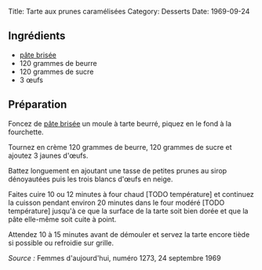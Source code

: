 Title: Tarte aux prunes caramélisées
Category: Desserts
Date: 1969-09-24

## Ingrédients

* [pâte brisée](./pate_brisee.md)
* 120 grammes de beurre
* 120 grammes de sucre
* 3 œufs

## Préparation

Foncez de [pâte brisée](./pate_brisee.md) un moule à tarte beurré, piquez en le
fond à la fourchette.

Tournez en crème 120 grammes de beurre, 120 grammes de sucre et ajoutez 3 jaunes
d'œufs.

Battez longuement en ajoutant une tasse de petites prunes au sirop dénoyautées
puis les trois blancs d'œufs en neige.

Faites cuire 10 ou 12 minutes à four chaud [TODO température] et continuez la cuisson pendant
environ 20 minutes dans le four modéré [TODO température] jusqu'à ce que la
surface de la tarte soit bien dorée et que la pâte elle-même soit cuite à point.

Attendez 10 à 15 minutes avant de démouler et servez la tarte encore tiède si
possible ou refroidie sur grille.

*Source :* Femmes d'aujourd'hui, numéro 1273, 24 septembre 1969

